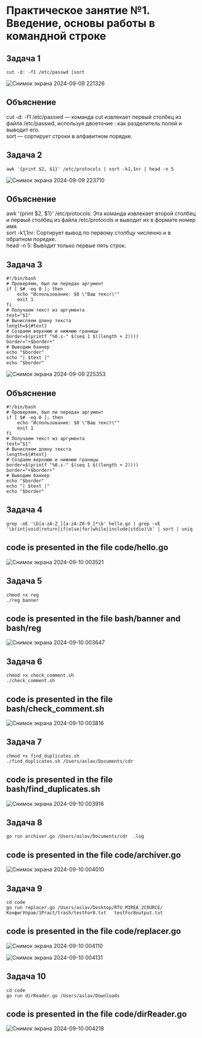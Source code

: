 # Практическое занятие №1. Введение, основы работы в командной строке

## Задача 1

`cut -d: -f1 /etc/passwd |sort`

![Снимок экрана 2024-09-09 221326](https://github.com/user-attachments/assets/a9e24d0d-8875-40fc-85bf-fa6e50f90ebb)


## Объяснение
cut -d: -f1 /etc/passwd — команда cut извлекает первый столбец из файла /etc/passwd, используя двоеточие : как разделитель полей и выводит его.  
sort — сортирует строки в алфавитном порядке.  

## Задача 2

`awk '{print $2, $1}' /etc/protocols | sort -k1,1nr | head -n 5`

![Снимок экрана 2024-09-09 223710](https://github.com/user-attachments/assets/6535b5d5-5095-4c36-be1a-e2279a68c594)


## Объяснение
awk '{print $2, $1}' /etc/protocols: Эта команда извлекает второй столбец и первый столбец из файла /etc/protocols и выводит их в формате номер имя.  
sort -k1,1nr: Сортирует вывод по первому столбцу численно и в обратном порядке.  
head -n 5: Выводит только первые пять строк.  

## Задача 3

```
#!/bin/bash
# Проверяем, был ли передан аргумент
if [ $# -eq 0 ]; then
    echo "Использование: $0 \"Ваш текст\""
    exit 1
fi
# Получаем текст из аргумента
text="$1"
# Вычисляем длину текста
length=${#text}
# Создаем верхнюю и нижнюю границы
border=$(printf "%0.s-" $(seq 1 $((length + 2))))
border="+$border+"
# Выводим баннер
echo "$border"
echo "| $text |"
echo "$border"
```

![Снимок экрана 2024-09-09 225353](https://github.com/user-attachments/assets/4727766e-ada3-49c1-9ca8-d4fffa402df9)

## Объяснение

```
#!/bin/bash
# Проверяем, был ли передан аргумент
if [ $# -eq 0 ]; then
    echo "Использование: $0 \"Ваш текст\""
    exit 1
fi
# Получаем текст из аргумента
text="$1"
# Вычисляем длину текста
length=${#text}
# Создаем верхнюю и нижнюю границы
border=$(printf "%0.s-" $(seq 1 $((length + 2))))
border="+$border+"
# Выводим баннер
echo "$border"
echo "| $text |"
echo "$border"
```
## Задача 4

```
grep -oE '\b[a-zA-Z_][a-zA-Z0-9_]*\b' hello.go | grep -vE '\b(int|void|return|if|else|for|while|include|stdio)\b' | sort | uniq
```
## code is presented in the file code/hello.go

![Снимок экрана 2024-09-10 003521](https://github.com/user-attachments/assets/facc53b8-3544-4299-9b40-303a3cc19e2a)

## Задача 5

```
chmod +x reg  
./reg banner
```

## code is presented in the file bash/banner and bash/reg

![Снимок экрана 2024-09-10 003647](https://github.com/user-attachments/assets/11d53133-f2f5-4c68-a380-8739f06963ba)

## Задача 6

```
chmod +x check_comment.sh  
./check_comment.sh
```

## code is presented in the file bash/check_comment.sh

![Снимок экрана 2024-09-10 003816](https://github.com/user-attachments/assets/8fed27df-fb4e-46fe-a439-2b7d53c3c80b)

## Задача 7

```
chmod +x find_duplicates.sh  
./find_duplicates.sh /Users/aslav/Documents/cdr
```

## code is presented in the file bash/find_duplicates.sh

![Снимок экрана 2024-09-10 003916](https://github.com/user-attachments/assets/d7fd1837-8044-4ba7-83e7-e98eecc5e355)

## Задача 8

```
go run archiver.go /Users/aslav/Documents/cdr  .log
```

## code is presented in the file code/archiver.go

![Снимок экрана 2024-09-10 004010](https://github.com/user-attachments/assets/57d0cc98-8e1a-44ef-94c6-6bd8326628d7)

## Задача 9

```
cd code  
go run replacer.go /Users/aslav/Desktop/RTU_MIREA_2COURCE/КонфигУправ/1Pract/trash/testFor8.txt   testFor8output.txt
```
## code is presented in the file code/replacer.go

![Снимок экрана 2024-09-10 004110](https://github.com/user-attachments/assets/8935421e-6892-425a-9e99-74c2893bbc70)

![Снимок экрана 2024-09-10 004131](https://github.com/user-attachments/assets/5660e64f-a179-48da-ae79-4b9021896151)

## Задача 10

```
cd code  
go run dirReader.go /Users/aslav/Downloads 
```

## code is presented in the file code/dirReader.go

![Снимок экрана 2024-09-10 004218](https://github.com/user-attachments/assets/f0959d0a-1215-487a-bfc5-372d6dcbac53)
